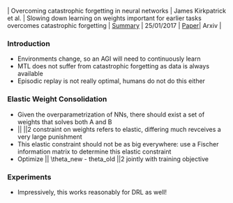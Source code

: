 | Overcoming catastrophic forgetting in neural networks | James Kirkpatrick et al. | Slowing down learning on weights important for earlier tasks overcomes catastrophic forgetting | [Summary](./paper-summary/continual-learning/OvercomingForgetting.md) | 25/01/2017 | [Paper](https://arxiv.org/pdf/1612.00796.pdf)| Arxiv | 

### Introduction
- Environments change, so an AGI will need to continuously learn
- MTL does not suffer from catastrophic forgetting as data is always available
- Episodic replay is not really optimal, humans do not do this either

### Elastic Weight Consolidation
- Given the overparametrization of NNs, there should exist a set of weights that solves both A and B
- || ||2 constraint on weights refers to elastic, differing much revceives a very large punishment
- This elastic constraint should not be as big everywhere: use a Fischer information matrix to determine this elastic constraint
- Optimize || \theta_new - theta_old ||2 jointly with training objective


### Experiments
- Impressively, this works reasonably for DRL as well! 
